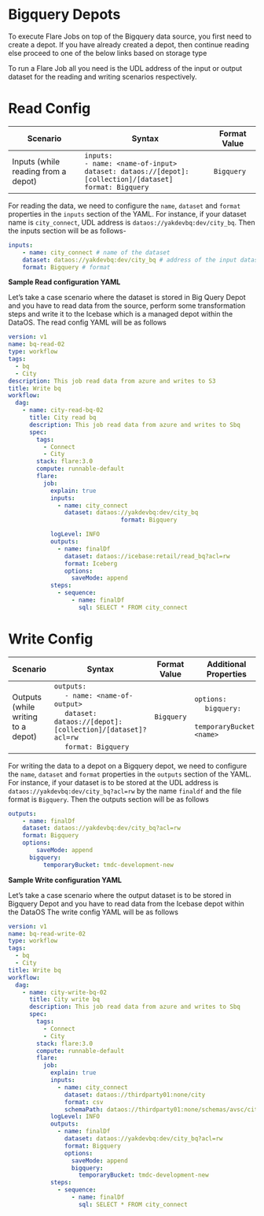 # **Bigquery Depots**

To execute Flare Jobs on top of the Bigquery data source, you first need to create a depot. If you have already created a depot, then continue reading else proceed to one of the below links based on storage type

To run a Flare Job all you need is the UDL address of the input or output dataset for the reading and writing scenarios respectively.

# **Read Config**

| Scenario | Syntax | Format Value |
| --- | --- | --- |
| Inputs (while reading from a depot) | `inputs:` <br> `- name: <name-of-input>` <br> `dataset: dataos://[depot]:[collection]/[dataset]` <br> `format: Bigquery` | `Bigquery` |

For reading the data, we need to configure the `name`, `dataset` and `format` properties in the `inputs` section of the YAML. For instance, if your dataset name is `city_connect`, UDL address is `dataos://yakdevbq:dev/city_bq`. Then the inputs section will be as follows-

```yaml
inputs:
	- name: city_connect # name of the dataset
    dataset: dataos://yakdevbq:dev/city_bq # address of the input dataset
    format: Bigquery # format
```

**Sample Read configuration YAML**

Let’s take a case scenario where the dataset is stored in Big Query Depot and you have to read data from the source, perform some transformation steps and write it to the Icebase which is a managed depot within the DataOS. The read config YAML will be as follows

```yaml
version: v1
name: bq-read-02
type: workflow
tags:
  - bq
  - City
description: This job read data from azure and writes to S3
title: Write bq
workflow:
  dag:
    - name: city-read-bq-02
      title: City read bq
      description: This job read data from azure and writes to Sbq
      spec:
        tags:
          - Connect
          - City
        stack: flare:3.0
        compute: runnable-default
        flare:
          job:
            explain: true
            inputs:
              - name: city_connect
                dataset: dataos://yakdevbq:dev/city_bq
								format: Bigquery

            logLevel: INFO
            outputs:
              - name: finalDf
                dataset: dataos://icebase:retail/read_bq?acl=rw
                format: Iceberg
                options:
                  saveMode: append
            steps:
              - sequence:
                  - name: finalDf
                    sql: SELECT * FROM city_connect
```

# **Write Config**

| Scenario | Syntax | Format Value | Additional Properties |
| --- | --- | --- | --- |
| Outputs (while writing to a depot) | `outputs:` <br>&nbsp;&nbsp;&nbsp;&nbsp; `- name: <name-of-output>` <br>&nbsp;&nbsp;&nbsp;&nbsp; `dataset: dataos://[depot]:[collection]/[dataset]?acl=rw` <br>&nbsp;&nbsp;&nbsp;&nbsp; `format: Bigquery` | `Bigquery` | `options:` <br>&nbsp;&nbsp;&nbsp;&nbsp; `bigquery:` <br>&nbsp;&nbsp;&nbsp;&nbsp;&nbsp;&nbsp;&nbsp;&nbsp; `temporaryBucket: <name>` |

For writing the data to a depot on a Bigquery depot, we need to configure the `name`,  `dataset` and `format` properties in the `outputs` section of the YAML. For instance, if your dataset is to be stored at the UDL address is `dataos://yakdevbq:dev/city_bq?acl=rw`  by the name `finaldf` and the file format is `Bigquery`. Then the outputs section will be as follows

```yaml
outputs:
	- name: finalDf
    dataset: dataos://yakdevbq:dev/city_bq?acl=rw
    format: Bigquery
    options:
	    saveMode: append
      bigquery:
	      temporaryBucket: tmdc-development-new
```

**Sample Write configuration YAML**

Let’s take a case scenario where the output dataset is to be stored in Bigquery Depot and you have to read data from the Icebase depot within the DataOS The write config YAML will be as follows

```yaml
version: v1
name: bq-read-write-02
type: workflow
tags:
  - bq
  - City
title: Write bq
workflow:
  dag:
    - name: city-write-bq-02
      title: City write bq
      description: This job read data from azure and writes to Sbq
      spec:
        tags:
          - Connect
          - City
        stack: flare:3.0
        compute: runnable-default
        flare:
          job:
            explain: true
            inputs:
              - name: city_connect
                dataset: dataos://thirdparty01:none/city
                format: csv
                schemaPath: dataos://thirdparty01:none/schemas/avsc/city.avsc
            logLevel: INFO
            outputs:
              - name: finalDf
                dataset: dataos://yakdevbq:dev/city_bq?acl=rw
                format: Bigquery
                options:
                  saveMode: append
                  bigquery:
                    temporaryBucket: tmdc-development-new
            steps:
              - sequence:
                  - name: finalDf
                    sql: SELECT * FROM city_connect
```